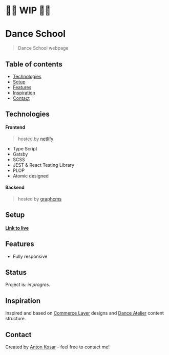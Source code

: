 # 👨‍💻 WIP 👨‍💻

# Dance School

> Dance School webpage

## Table of contents

- [Technologies](#technologies)
- [Setup](#setup)
- [Features](#features)
- [Inspiration](#inspiration)
- [Contact](#contact)

## Technologies

#### Frontend

> hosted by [netlify](https://www.netlify.com/)

- Type Script
- Gatsby
- SCSS
- JEST & React Testing Library
- PLOP
- Atomic designed

#### Backend

> hosted by [graphcms](https://graphcms.com/)

## Setup

#### [Link to live](https://amazing-tereshkova-fe05db.netlify.app/) <br/>

## Features

- Fully responsive

## Status

Project is: _in progres_.

## Inspiration

Inspired and based on [Commerce Layer](https://commercelayer.io/) designs and [Dance Atelier](https://danceatelier.pl/) content structure.

## Contact

Created by [Anton Kosar](https://www.linkedin.com/in/anton-kosar-51a33617a/) - feel free to contact me!
